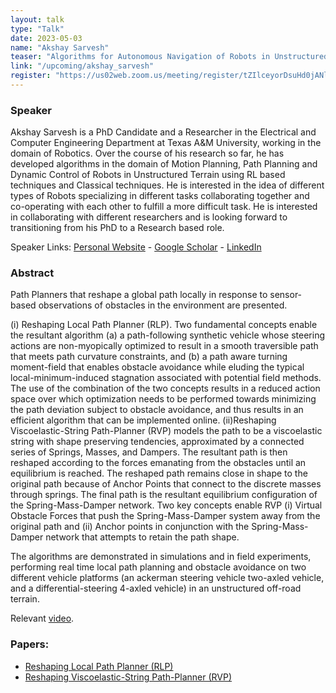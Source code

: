 ```yaml
---
layout: talk
type: "Talk"
date: 2023-05-03
name: "Akshay Sarvesh"
teaser: "Algorithms for Autonomous Navigation of Robots in Unstructured Terrain"
link: "/upcoming/akshay_sarvesh"
register: "https://us02web.zoom.us/meeting/register/tZIlceyorDsuHd0jANlEpTQRORqTo93aDTLD"
---
```


### Speaker 
Akshay Sarvesh is a PhD Candidate and a Researcher in the Electrical and Computer Engineering Department at Texas A&M University, working in the domain of Robotics. Over the course of his research so far, he has developed algorithms in the domain of Motion Planning, Path Planning and Dynamic Control of Robots in Unstructured Terrain using RL based techniques and Classical techniques. He is interested in the idea of different types of Robots specializing in different tasks collaborating together and co-operating with each other to fulfill a more difficult task. He is interested in collaborating with different researchers and is looking forward to transitioning from his PhD to a Research based role.

Speaker Links: [Personal Website](https://people.tamu.edu/~akshays25/) - [Google Scholar](https://scholar.google.com/citations?user=8P7o-QUAAAAJ) - [LinkedIn](https://www.linkedin.com/in/akshaysarvesh/)

### Abstract 
Path Planners that reshape a global path locally in response to sensor-based observations of obstacles in the environment are presented.

(i) Reshaping Local Path Planner (RLP). Two fundamental concepts enable the resultant algorithm (a) a path-following synthetic vehicle whose steering actions are non-myopically optimized to result in a smooth traversible path that meets path curvature constraints, and (b) a path aware turning moment-field that enables obstacle avoidance while eluding the typical local-minimum-induced stagnation associated with potential field methods. The use of the combination of the two concepts results in a reduced action space over which optimization needs to be performed towards minimizing the path deviation subject to obstacle avoidance, and thus results in an efficient algorithm that can be implemented online.
(ii)Reshaping Viscoelastic-String Path-Planner (RVP) models the path to be a viscoelastic string with shape preserving tendencies, approximated by a connected series of Springs, Masses, and Dampers. The resultant path is then reshaped according to the forces emanating from the obstacles until an equilibrium is reached. The reshaped path remains close in shape to the original path because of Anchor Points that connect to the discrete masses through springs. The final path is the resultant equilibrium configuration of the Spring-Mass-Damper network. Two key concepts enable RVP (i) Virtual Obstacle Forces that push the Spring-Mass-Damper system away from the original path and (ii) Anchor points in conjunction with the Spring-Mass-Damper network that attempts to retain the path shape.

The algorithms are demonstrated in simulations and in field experiments, performing real time local path planning and obstacle avoidance on two different vehicle platforms (an ackerman steering vehicle two-axled vehicle, and a differential-steering 4-axled vehicle) in an unstructured off-road terrain.

Relevant [video](https://www.youtube.com/watch?v=Zq5yOXD48bg).

### Papers: 
- [Reshaping Local Path Planner (RLP)](https://ieeexplore.ieee.org/document/9773043)
- [Reshaping Viscoelastic-String  Path-Planner (RVP)](https://arxiv.org/pdf/2303.00947.pdf)

